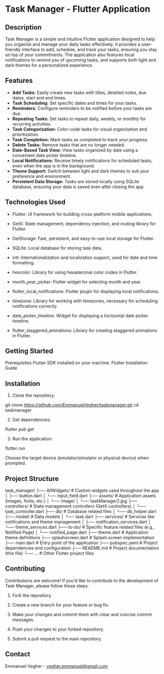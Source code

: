 # Task Manager - Flutter Application

## Description

Task Manager is a simple and intuitive Flutter application designed to help you organize and manage your daily tasks effectively.  It provides a user-friendly interface to add, schedule, and track your tasks, ensuring you stay on top of your commitments. The application also features local notifications to remind you of upcoming tasks, and supports both light and dark themes for a personalized experience.

## Features

- **Add Tasks:** Easily create new tasks with titles, detailed notes, due dates, start and end times.
- **Task Scheduling:** Set specific dates and times for your tasks.
- **Reminders:** Configure reminders to be notified before your tasks are due.
- **Repeating Tasks:** Set tasks to repeat daily, weekly, or monthly for recurring activities.
- **Task Categorization:**  Color-code tasks for visual organization and prioritization.
- **Task Completion:** Mark tasks as completed to track your progress.
- **Delete Tasks:** Remove tasks that are no longer needed.
- **Date-Based Task View:** View tasks organized by date using a convenient date picker timeline.
- **Local Notifications:** Receive timely notifications for scheduled tasks, even when the app is in the background.
- **Theme Support:**  Switch between light and dark themes to suit your preference and environment.
- **Persistent Data Storage:** Tasks are stored locally using SQLite database, ensuring your data is saved even after closing the app.


## Technologies Used
- Flutter: UI framework for building cross-platform mobile applications.

- GetX: State management, dependency injection, and routing library for Flutter.

- GetStorage: Fast, persistent, and easy-to-use local storage for Flutter.

- SQLite: Local database for storing task data.

- intl: Internationalization and localization support, used for date and time formatting.

- hexcolor: Library for using hexadecimal color codes in Flutter.

- month_year_picker: Flutter widget for selecting month and year.

- flutter_local_notifications: Flutter plugin for displaying local notifications.

- timezone: Library for working with timezones, necessary for scheduling notifications correctly.

- date_picker_timeline: Widget for displaying a horizontal date picker timeline.

- flutter_staggered_animations: Library for creating staggered animations in Flutter.

## Getting Started
Prerequisites
Flutter SDK installed on your machine. Flutter Installation Guide

## Installation
1) Clone the repository:

  git clone https://github.com/EmmanuelVegher/taskmanager.git
  cd taskmanager

2) Get dependencies:

  flutter pub get

3) Run the application:

  flutter run

Choose the target device (emulator/simulator or physical device) when prompted.

## Project Structure

task_manager/
├── AllWidgets/             # Custom widgets used throughout the app
│   ├── button.dart
│   └── input_field.dart
├── assets/                # Application assets (images, fonts, etc.)
│   └── image/
│       └── taskManager2.jpg
├── controllers/           # State management controllers (GetX controllers)
│   └── task_controller.dart
├── db/                    # Database related files
│   └── db_helper.dart
├── model/                 # Data models
│   └── task.dart
├── services/              # Services like notifications and theme management
│   ├── notification_services.dart
│   └── theme_services.dart
├── to-do/                 # Specific feature related files (e.g., Notified Page)
│   └── notified_page.dart
├── theme.dart             # Application theme definitions
├── splashscreen.dart      # Splash screen implementation
├── main.dart              # Entry point of the application
├── pubspec.yaml           # Project dependencies and configuration
├── README.md              # Project documentation (this file)
└── ...                    # Other Flutter project files

## Contributing
Contributions are welcome! If you'd like to contribute to the development of Task Manager, please follow these steps:

1) Fork the repository.

2) Create a new branch for your feature or bug fix.

3) Make your changes and commit them with clear and concise commit messages.

4) Push your changes to your forked repository.

5) Submit a pull request to the main repository.


## Contact
Emmanuel Vegher - vegher.emmanuel@gmail.com